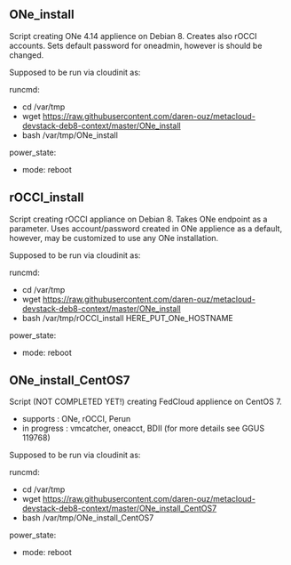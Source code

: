 ONe_install
-----------

Script creating ONe 4.14 applience on Debian 8. Creates also rOCCI accounts. Sets default password for oneadmin, however is should be changed.

Supposed to be run via cloudinit as:

runcmd:
- cd /var/tmp
- wget https://raw.githubusercontent.com/daren-ouz/metacloud-devstack-deb8-context/master/ONe_install
- bash /var/tmp/ONe_install

power_state:
- mode: reboot


rOCCI_install
-------------

Script creating rOCCI appliance on Debian 8. Takes ONe endpoint as a parameter. Uses account/password created in ONe applience as a default, however, may be customized to use any ONe installation. 

Supposed to be run via cloudinit as:

runcmd:
- cd /var/tmp
- wget https://raw.githubusercontent.com/daren-ouz/metacloud-devstack-deb8-context/master/ONe_install
- bash /var/tmp/rOCCI_install HERE_PUT_ONe_HOSTNAME

power_state:
- mode: reboot


ONe_install_CentOS7
-------------------

Script (NOT COMPLETED YET!) creating FedCloud applience on CentOS 7. 

- supports    : ONe, rOCCI, Perun
- in progress : vmcatcher, oneacct, BDII (for more details see GGUS 119768)

Supposed to be run via cloudinit as:

runcmd:
- cd /var/tmp
- wget https://raw.githubusercontent.com/daren-ouz/metacloud-devstack-deb8-context/master/ONe_install_CentOS7
- bash /var/tmp/ONe_install_CentOS7

power_state:
- mode: reboot
